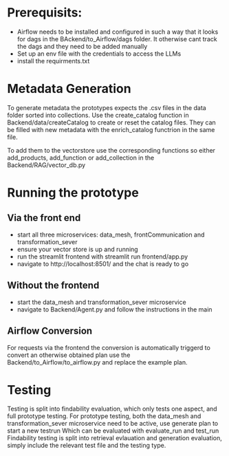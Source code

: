 # Prerequisits:
- Airflow needs to be installed and configured in such a way that it looks for dags in the BAckend/to_Airflow/dags folder.
It otherwise cant track the dags and they need to be added manually
- Set up an env file with the credentials to access the LLMs
- install the requirments.txt

# Metadata Generation
To generate metadata the prototypes expects the .csv files in the data folder sorted into collections.
Use the create_catalog function in Backend/data/createCatalog to create or reset the catalog files.
They can be filled with new metadata with the enrich_catalog functrion in the same file.

To add them to the vectorstore use the corresponding functions so either add_products, add_function or add_collection in the Backend/RAG/vector_db.py


# Running the prototype

## Via the front end
- start all three microservices: data_mesh, frontCommunication and transformation_sever
- ensure your vector store is up and running
- run the streamlit frontend with streamlit run frontend/app.py
- navigate to http://localhost:8501/ and the chat is ready to go 

## Without the frontend
- start the data_mesh and transformation_sever microservice
- navigate to Backend/Agent.py and follow the instructions in the main


## Airflow Conversion
 For requests via the frontend the conversion is automatically triggerd to convert an otherwise obtained plan use the 
Backend/to_Airflow/to_airflow.py and replace the example plan.


# Testing
Testing is split into findability evaluation, which only tests one aspect, and full prototype testing. 
For prototype testing, both the data_mesh and transformation_sever microservice need to be active, use generate plan to start a new testrun
Which can be evaluated with evaluate_run and test_run 
Findability testing is split into retrieval evlauation and generation evaluation, simply include the relevant test file and the testing type.
